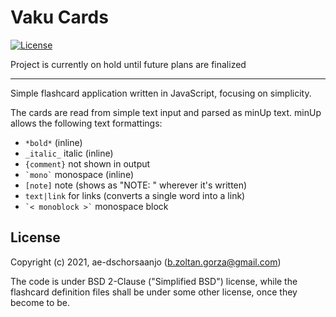 # Vaku Cards

[![License](https://img.shields.io/badge/License-BSD%202--Clause-green.svg)](https://opensource.org/licenses/BSD-2-Clause)

Project is currently on hold until future plans are finalized

---

Simple flashcard application written in JavaScript, focusing on simplicity.

The cards are read from simple text input and parsed as minUp text.
minUp allows the following text formattings:

- `*bold*` (inline)
- `_italic_` italic (inline)
- `{comment}` not shown in output
- ``` `mono` ``` monospace (inline)
- `[note]` note (shows as "NOTE: " wherever it's written)
- `text|link` for links (converts a single word into a link)
- ``` `< monoblock >` ``` monospace block


## License

Copyright (c) 2021, ae-dschorsaanjo (b.zoltan.gorza@gmail.com)

The code is under BSD 2-Clause ("Simplified BSD") license, while the flashcard
definition files shall be under some other license, once they become to be.
